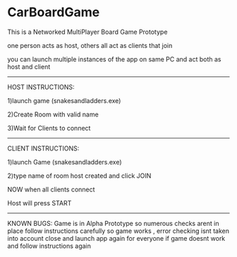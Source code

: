 # CarBoardGame

This is a Networked MultiPlayer Board Game Prototype

one person acts as host, others all act as clients that join

you can launch multiple instances of the app on same PC and act both as host and client
___________________
HOST INSTRUCTIONS:

1)launch game (snakesandladders.exe)

2)Create Room with valid name

3)Wait for Clients to connect
___________________
CLIENT INSTRUCTIONS:

1)launch Game (snakesandladders.exe)

2)type name of room host created and click JOIN

NOW when all clients connect

Host will press START


__________________________________________________
KNOWN BUGS:
Game is in Alpha Prototype so numerous checks arent in place
follow instructions carefully so game works , error checking isnt taken into account
close and launch app again for everyone if game doesnt work and follow instructions again
